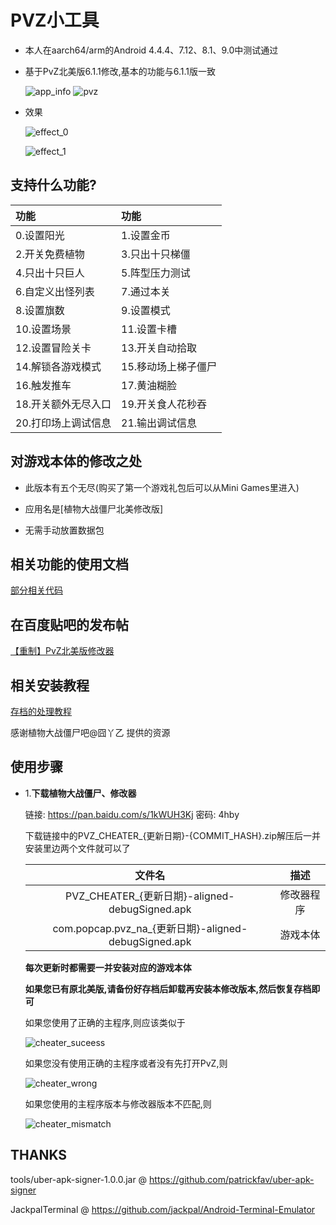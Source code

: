# PVZ小工具
  * 本人在aarch64/arm的Android 4.4.4、7.12、8.1、9.0中测试通过

  * 基于PvZ北美版6.1.1修改,基本的功能与6.1.1版一致

    ![app_info](doc/images/app_info.jpg)
    ![pvz](doc/images/pvz.png)

  * 效果

    ![effect_0](doc/images/effect_0.png)

    ![effect_1](doc/images/effect_1.png)
## 支持什么功能?
  |功能|功能|
  |:-----|:-----|
  |0.设置阳光|1.设置金币|
  |2.开关免费植物|3.只出十只梯僵|
  |4.只出十只巨人|5.阵型压力测试|
  |6.自定义出怪列表|7.通过本关|
  |8.设置旗数|9.设置模式|
  |10.设置场景|11.设置卡槽|
  |12.设置冒险关卡|13.开关自动拾取|
  |14.解锁各游戏模式|15.移动场上梯子僵尸|
  |16.触发推车|17.黄油糊脸|
  |18.开关额外无尽入口|19.开关食人花秒吞|
  |20.打印场上调试信息|21.输出调试信息|
## 对游戏本体的修改之处
  * 此版本有五个无尽(购买了第一个游戏礼包后可以从Mini Games里进入)

  * 应用名是[植物大战僵尸北美修改版]

  * 无需手动放置数据包
## 相关功能的使用文档
  [部分相关代码](doc/code.txt)
## 在百度贴吧的发布帖
  [【重制】PvZ北美版修改器](https://tieba.baidu.com/p/6111235972)
## 相关安装教程
  [存档的处理教程](http://lonelystar.org/ResDownload/1_Android_Na.htm)

  感谢植物大战僵尸吧@囧丫乙 提供的资源

## 使用步骤
  * 1.**下载植物大战僵尸、修改器**

    链接: https://pan.baidu.com/s/1kWUH3Kj 密码: 4hby

    下载链接中的PVZ_CHEATER_{更新日期}-{COMMIT_HASH}.zip解压后一并安装里边两个文件就可以了

    |文件名|描述|
    |:----:|:----:|
    |PVZ_CHEATER_{更新日期}-aligned-debugSigned.apk|修改器程序|
    |com.popcap.pvz_na_{更新日期}-aligned-debugSigned.apk|游戏本体|

    **每次更新时都需要一并安装对应的游戏本体**

    **如果您已有原北美版,请备份好存档后卸载再安装本修改版本,然后恢复存档即可**

    如果您使用了正确的主程序,则应该类似于

    ![cheater_suceess](doc/images/cheater_success.png)

    如果您没有使用正确的主程序或者没有先打开PvZ,则

    ![cheater_wrong](doc/images/cheater_wrong.png)

    如果您使用的主程序版本与修改器版本不匹配,则

    ![cheater_mismatch](doc/images/cheater_mismatch.png)

## THANKS
  tools/uber-apk-signer-1.0.0.jar @ https://github.com/patrickfav/uber-apk-signer

  JackpalTerminal @ https://github.com/jackpal/Android-Terminal-Emulator
